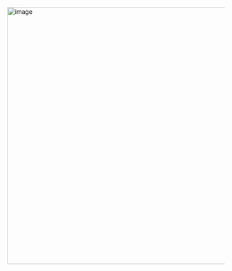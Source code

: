 <img width="595" alt="image" src="https://github.com/user-attachments/assets/c3114dac-5a08-4e06-8db3-9ed266f7ca3a" />
